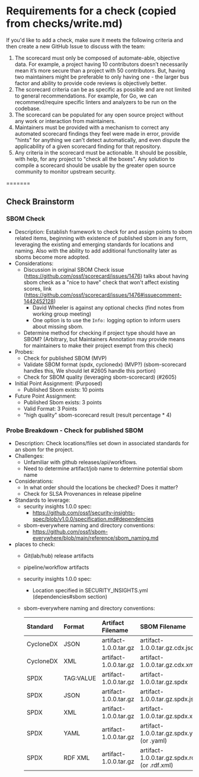 
# Requirements for a check (copied from checks/write.md)

If you'd like to add a check, make sure it meets the following criteria and then
create a new GitHub Issue to discuss with the team:

1. The scorecard must only be composed of automate-able, objective data. For
    example, a project having 10 contributors doesn’t necessarily mean it’s more
    secure than a project with 50 contributors. But, having two maintainers
    might be preferable to only having one - the larger bus factor and ability
    to provide code reviews is objectively better.
2. The scorecard criteria can be as specific as possible and are not limited to
    general recommendations. For example, for Go, we can recommend/require
    specific linters and analyzers to be run on the codebase.
3. The scorecard can be populated for any open source project without any work
    or interaction from maintainers.
4. Maintainers must be provided with a mechanism to correct any automated
    scorecard findings they feel were made in error, provide "hints" for
    anything we can't detect automatically, and even dispute the applicability
    of a given scorecard finding for that repository.
5. Any criteria in the scorecard must be actionable. It should be possible,
    with help, for any project to "check all the boxes".
 Any solution to compile a scorecard should be usable by the greater open
    source community to monitor upstream security.

=======

## Check Brainstorm

### SBOM Check

- Description: Establish framework to check for and assign points to sbom related items, beginning with existence of published sbom in any form, leveraging the existing and emerging standards for locations and naming. Also with the ability to add additional functionality later as sboms become more adopted.
- Considerations:
  - Discussion in original SBOM Check issue (<https://github.com/ossf/scorecard/issues/1476>) talks about having sbom check as a "nice to have" check that won't affect existing scores, link (<https://github.com/ossf/scorecard/issues/1476#issuecomment-1442452128>)
    - David Wheeler is against any optional checks (find notes from working group meeting)
    - One option is to use the `Info:` logging option to inform users about missing sbom.
  - Determine method for checking if project type should have an SBOM? (Arbitrary, but Maintainers Annotation may provide means for maintainers to make their project exempt from this check)
- Probes:
  - Check for published SBOM (MVP)
  - Validate SBOM format (spdx, cyclonedx) (MVP?) (sbom-scorecard handles this, We should let #2605 handle this portion)
  - Check for SBOM quality (leveraging sbom-scorecard) (#2605)
- Initial Point Assignment: (Purposed)
  - Published Sbom exists: 10 points
- Future Point Assignment:
  - Published Sbom exists: 3 points
  - Valid Format: 3 Points
  - "high quality" sbom-scorecard result (result percentage * 4)

### Probe Breakdown - Check for published SBOM

- Description: Check locations/files set down in associated standards for an sbom for the project.
- Challenges:
  - Unfamiliar with github releases/api/workflows.
  - Need to determine artifact/job name to determine potential sbom name
- Considerations:
  - In what order should the locations be checked? Does it matter?
  - Check for SLSA Provenances in release pipeline
- Standards to leverage:
  - security insights 1.0.0 spec:
    - <https://github.com/ossf/security-insights-spec/blob/v1.0.0/specification.md#dependencies>
  - sbom-everywhere naming and directory conventions:
    - <https://github.com/ossf/sbom-everywhere/blob/main/reference/sbom_naming.md>
- places to check:
  - Git(lab/hub) release artifacts
  - pipeline/workflow artifacts
  - security insights 1.0.0 spec:
    - Location specified in SECURITY_INSIGHTS.yml (dependencies#sbom section)
  - sbom-everywhere naming and directory conventions:

    | Standard  | Format    | Artifact Filename     | SBOM Filename |
    |:----------|:----------|:----------------------|:--------------|
    | CycloneDX | JSON      | artifact-1.0.0.tar.gz | artifact-1.0.0.tar.gz.cdx.json |
    | CycloneDX | XML       | artifact-1.0.0.tar.gz | artifact-1.0.0.tar.gz.cdx.xml |
    | SPDX      | TAG:VALUE | artifact-1.0.0.tar.gz | artifact-1.0.0.tar.gz.spdx |
    | SPDX      | JSON      | artifact-1.0.0.tar.gz | artifact-1.0.0.tar.gz.spdx.json |
    | SPDX      | XML       | artifact-1.0.0.tar.gz | artifact-1.0.0.tar.gz.spdx.xml |
    | SPDX      | YAML      | artifact-1.0.0.tar.gz | artifact-1.0.0.tar.gz.spdx.yml (or .yaml) |
    | SPDX      | RDF XML   | artifact-1.0.0.tar.gz | artifact-1.0.0.tar.gz.spdx.rdf (or .rdf.xml) |
